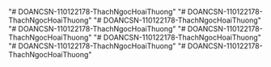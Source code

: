 "# DOANCSN-110122178-ThachNgocHoaiThuong" 
"# DOANCSN-110122178-ThachNgocHoaiThuong" 
"# DOANCSN-110122178-ThachNgocHoaiThuong" 
"# DOANCSN-110122178-ThachNgocHoaiThuong" 
"# DOANCSN-110122178-ThachNgocHoaiThuong" 
"# DOANCSN-110122178-ThachNgocHoaiThuong" 
"# DOANCSN-110122178-ThachNgocHoaiThuong" 
"# DOANCSN-110122178-ThachNgocHoaiThuong" 
